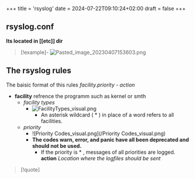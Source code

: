 +++
title = 'rsyslog'
date = 2024-07-22T09:10:24+02:00
draft = false
+++

## rsyslog.conf
**Its located in [[etc]] dir** 
>[!example]-
>![Pasted_image_20230407153603.png](/Pasted_image_20230407153603.png)
>

## The rsyslog rules 
The baisic format of this rules 
*facility.priority - action*

- **facility** refrence the programm such as kernel or smth 
	- *facility types*
		- ![FacilityTypes_visual.png](/FacilityTypes_visual.png)
			- An asterisk wildcard ( * ) in place of a word refers to all facilities.
	- *priority*
		- ![Priority Codes_visual.png](/Priority Codes_visual.png)
		- **The codes warn, error, and panic have all been deprecated and should not be used.**
			- If the priority is * , messages of all priorities are logged.
**action**
	*Location where the logfiles should be sent*



>[!quote] 
